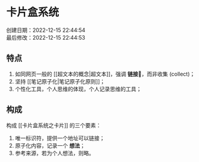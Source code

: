# 卡片盒系统

创建日期：2022-12-15 22:44:54  
最后修改：2022-12-15 22:44:53

## 特点

1. 如同网页一般的 [[超文本的概念|超文本]]，强调 **链接🔗**，而非收集 (collect)；
2. 坚持 [[笔记原子化|笔记原子化原则]]；
3. 个性化工具，个人思维的体现，个人记录思维的工具；

## 构成

构成 [[卡片盒系统之卡片]] 的三个要素：

1. 唯一标识符，提供一个地址可以链接；
2. 原子化内容，记录一个 **想法**；
3. 参考来源，若为个人想法，则略。
